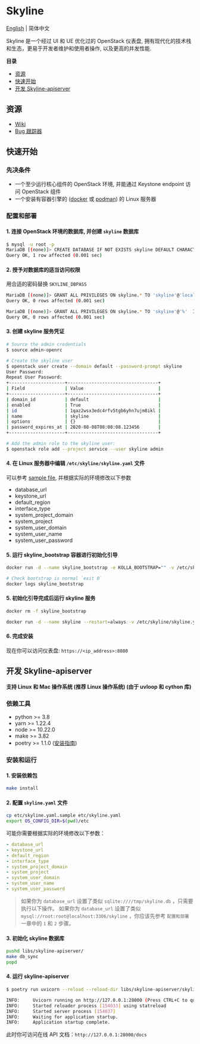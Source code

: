 # Skyline

[English](./README.md) | 简体中文

Skyline 是一个经过 UI 和 UE 优化过的 OpenStack 仪表盘, 拥有现代化的技术栈和生态，更易于开发者维护和使用者操作, 以及更高的并发性能.

**目录**

- [资源](#资源)
- [快速开始](#快速开始)
- [开发 Skyline-apiserver](#开发-skyline-apiserver)

## 资源

- [Wiki](https://wiki.openstack.org/wiki/Skyline)
- [Bug 跟踪器](https://launchpad.net/skyline-apiserver)

## 快速开始

### 先决条件

- 一个至少运行核心组件的 OpenStack 环境, 并能通过 Keystone endpoint 访问 OpenStack 组件
- 一个安装有容器引擎的 ([docker](https://docs.docker.com/engine/install/) 或 [podman](https://podman.io/getting-started/installation)) 的 Linux 服务器

### 配置和部署

#### 1. 连接 OpenStack 环境的数据库, 并创建 `skyline` 数据库

```bash
$ mysql -u root -p
MariaDB [(none)]> CREATE DATABASE IF NOT EXISTS skyline DEFAULT CHARACTER SET utf8 DEFAULT COLLATE utf8_general_ci;
Query OK, 1 row affected (0.001 sec)
```

#### 2. 授予对数据库的适当访问权限

用合适的密码替换 `SKYLINE_DBPASS`

```bash
MariaDB [(none)]> GRANT ALL PRIVILEGES ON skyline.* TO 'skyline'@'localhost' IDENTIFIED BY 'SKYLINE_DBPASS';
Query OK, 0 rows affected (0.001 sec)

MariaDB [(none)]> GRANT ALL PRIVILEGES ON skyline.* TO 'skyline'@'%'  IDENTIFIED BY 'SKYLINE_DBPASS';
Query OK, 0 rows affected (0.001 sec)
```

#### 3. 创建 skyline 服务凭证

```bash
# Source the admin credentials
$ source admin-openrc

# Create the skyline user
$ openstack user create --domain default --password-prompt skyline
User Password:
Repeat User Password:
+---------------------+----------------------------------+
| Field               | Value                            |
+---------------------+----------------------------------+
| domain_id           | default                          |
| enabled             | True                             |
| id                  | 1qaz2wsx3edc4rfv5tgb6yhn7ujm8ikl |
| name                | skyline                          |
| options             | {}                               |
| password_expires_at | 2020-08-08T08:08:08.123456       |
+---------------------+----------------------------------+

# Add the admin role to the skyline user:
$ openstack role add --project service --user skyline admin
```

#### 4. 在 Linux 服务器中编辑 `/etc/skyline/skyline.yaml` 文件

可以参考 [sample file](etc/skyline.yaml.sample), 并根据实际的环境修改以下参数

- database_url
- keystone_url
- default_region
- interface_type
- system_project_domain
- system_project
- system_user_domain
- system_user_name
- system_user_password

#### 5. 运行 skyline_bootstrap 容器进行初始化引导

```bash
docker run -d --name skyline_bootstrap -e KOLLA_BOOTSTRAP="" -v /etc/skyline/skyline.yaml:/etc/skyline/skyline.yaml --net=host skyline:latest

# Check bootstrap is normal `exit 0`
docker logs skyline_bootstrap
```

#### 5. 初始化引导完成后运行 skyline 服务

```bash
docker rm -f skyline_bootstrap

docker run -d --name skyline --restart=always -v /etc/skyline/skyline.yaml:/etc/skyline/skyline.yaml --net=host skyline:latest
```

#### 6. 完成安装

现在你可以访问仪表盘: `https://<ip_address>:8080`

## 开发 Skyline-apiserver

**支持 Linux 和 Mac 操作系统 (推荐 Linux 操作系统) (由于 uvloop 和 cython 库)**

### 依赖工具

- python >= 3.8
- yarn >= 1.22.4
- node >= 10.22.0
- make >= 3.82
- poetry >= 1.1.0
  ([安装指南](https://python-poetry.org/docs/#installation))

### 安装和运行

#### 1. 安装依赖包

```bash
make install
```

#### 2. 配置 `skyline.yaml` 文件

```bash
cp etc/skyline.yaml.sample etc/skyline.yaml
export OS_CONFIG_DIR=$(pwd)/etc
```

可能你需要根据实际的环境修改以下参数：

```yaml
- database_url
- keystone_url
- default_region
- interface_type
- system_project_domain
- system_project
- system_user_domain
- system_user_name
- system_user_password
```

> 如果你为 `database_url` 设置了类似 `sqlite:////tmp/skyline.db` ，只需要执行以下操作。
> 如果你为 `database_url` 设置了类似 `mysql://root:root@localhost:3306/skyline` ，你应该先参考 `配置和部署` 一章中的 `1` 和 `2` 步骤。

#### 3. 初始化 skyline 数据库

```bash
pushd libs/skyline-apiserver/
make db_sync
popd
```

#### 4. 运行 skyline-apiserver

```bash
$ poetry run uvicorn --reload --reload-dir libs/skyline-apiserver/skyline_apiserver --port 28000 --log-level debug skyline_apiserver.main:app

INFO:     Uvicorn running on http://127.0.0.1:28000 (Press CTRL+C to quit)
INFO:     Started reloader process [154033] using statreload
INFO:     Started server process [154037]
INFO:     Waiting for application startup.
INFO:     Application startup complete.
```

此时你可访问在线 API 文档：`http://127.0.0.1:28000/docs`
